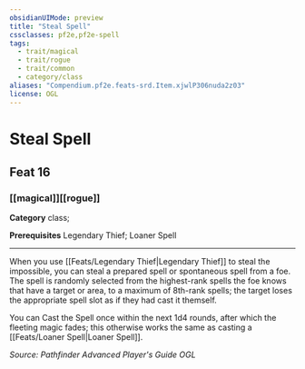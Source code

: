 ```yaml
---
obsidianUIMode: preview
title: "Steal Spell"
cssclasses: pf2e,pf2e-spell
tags:
  - trait/magical
  - trait/rogue
  - trait/common
  - category/class
aliases: "Compendium.pf2e.feats-srd.Item.xjwlP306nuda2z03"
license: OGL
---
```

# Steal Spell
## Feat 16
### [[magical]][[rogue]]

**Category** class; 



**Prerequisites** Legendary Thief; Loaner Spell
* * *
When you use [[Feats/Legendary Thief|Legendary Thief]] to steal the impossible, you can steal a prepared spell or spontaneous spell from a foe. The spell is randomly selected from the highest-rank spells the foe knows that have a target or area, to a maximum of 8th-rank spells; the target loses the appropriate spell slot as if they had cast it themself.

You can Cast the Spell once within the next 1d4 rounds, after which the fleeting magic fades; this otherwise works the same as casting a [[Feats/Loaner Spell|Loaner Spell]].

*Source: Pathfinder Advanced Player's Guide*
*OGL*